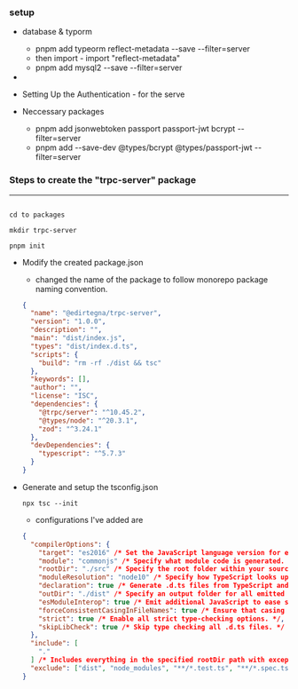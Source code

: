 ### setup

- database & typorm
  - pnpm add typeorm reflect-metadata --save --filter=server
  - then import - import "reflect-metadata"
  - pnpm add mysql2 --save --filter=server
-

- Setting Up the Authentication - for the serve
- Neccessary packages
  - pnpm add jsonwebtoken passport passport-jwt bcrypt --filter=server
  - pnpm add --save-dev @types/bcrypt @types/passport-jwt --filter=server

### Steps to create the "trpc-server" package

---

```

cd to packages

mkdir trpc-server

pnpm init

```

- Modify the created package.json

  - changed the name of the package to follow monorepo package naming convention.

  ```json
  {
    "name": "@edirtegna/trpc-server",
    "version": "1.0.0",
    "description": "",
    "main": "dist/index.js",
    "types": "dist/index.d.ts",
    "scripts": {
      "build": "rm -rf ./dist && tsc"
    },
    "keywords": [],
    "author": "",
    "license": "ISC",
    "dependencies": {
      "@trpc/server": "^10.45.2",
      "@types/node": "^20.3.1",
      "zod": "^3.24.1"
    },
    "devDependencies": {
      "typescript": "^5.7.3"
    }
  }
  ```

- Generate and setup the tsconfig.json

  ```
  npx tsc --init
  ```

  - configurations I've added are

  ```json
  {
    "compilerOptions": {
      "target": "es2016" /* Set the JavaScript language version for emitted JavaScript and include compatible library declarations. */,
      "module": "commonjs" /* Specify what module code is generated. */,
      "rootDir": "./src" /* Specify the root folder within your source files. */,
      "moduleResolution": "node10" /* Specify how TypeScript looks up a file from a given module specifier. */,
      "declaration": true /* Generate .d.ts files from TypeScript and JavaScript files in your project. */,
      "outDir": "./dist" /* Specify an output folder for all emitted files. */,
      "esModuleInterop": true /* Emit additional JavaScript to ease support for importing CommonJS modules. This enables 'allowSyntheticDefaultImports' for type compatibility. */,
      "forceConsistentCasingInFileNames": true /* Ensure that casing is correct in imports. */,
      "strict": true /* Enable all strict type-checking options. */,
      "skipLibCheck": true /* Skip type checking all .d.ts files. */
    },
    "include": [
      "."
    ] /* Includes everything in the specified rootDir path with exception to the file types specified in the exclude array */,
    "exclude": ["dist", "node_modules", "**/*.test.ts", "**/*.spec.ts"]
  }
  ```
